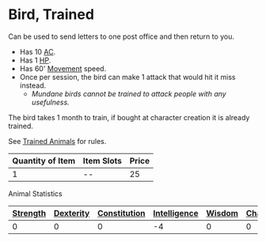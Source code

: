# Bird, Trained

Can be used to send letters to one post office and then return to you.

- Has 10 [AC](../../../../Player%20Characters/Derived%20Statistics/Armor%20Class.md).
- Has 1 [HP](../../../../Player%20Characters/Derived%20Statistics/Health%20Points.md).
- Has 60' [Movement](../../../Game%20Procedures/Combat/Movement.md) speed.
- Once per session, the bird can make 1 attack that would hit it miss instead.
	- *Mundane birds cannot be trained to attack people with any usefulness.*

The bird takes 1 month to train, if bought at character creation it is already trained.

See [Trained Animals](../Trained%20Animals.md) for rules.

| Quantity of Item | Item Slots | Price |
| ---------------- | ---------- | ----- |
| 1                | --         | 25    |

Animal Statistics

| [Strength](../../../../Player%20Characters/Chosen%20Statistics/Strength.md) | [Dexterity](../../../../Player%20Characters/Chosen%20Statistics/Dexterity.md) | [Constitution](../../../../Player%20Characters/Chosen%20Statistics/Constitution.md) | [Intelligence](../../../../Player%20Characters/Chosen%20Statistics/Intelligence.md) | [Wisdom](../../../../Player%20Characters/Chosen%20Statistics/Wisdom.md)<br> | [Charisma](../../../../Player%20Characters/Chosen%20Statistics/Charisma.md)<br> |
| --------------------------------------------------------------------------- | ----------------------------------------------------------------------------- | ----------------------------------------------------------------------------------- | ----------------------------------------------------------------------------------- | --------------------------------------------------------------------------- | ------------------------------------------------------------------------------- |
| 0                                                                           | 0                                                                             | 0                                                                                   | -4                                                                                  | 0                                                                           | 0                                                                               |
